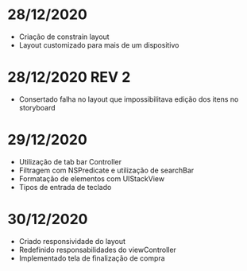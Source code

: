 # 28/12/2020
* Criação de constrain layout
* Layout customizado para mais de um dispositivo 

# 28/12/2020 REV 2
* Consertado falha no layout que impossibilitava edição dos itens no storyboard

# 29/12/2020
* Utilização de tab bar Controller
* Filtragem com NSPredicate e utilização de searchBar
* Formatação de elementos com UIStackView 
* Tipos de entrada de teclado

# 30/12/2020
* Criado responsividade do layout
* Redefinido responsabilidades do viewController
* Implementado tela de finalização de compra
